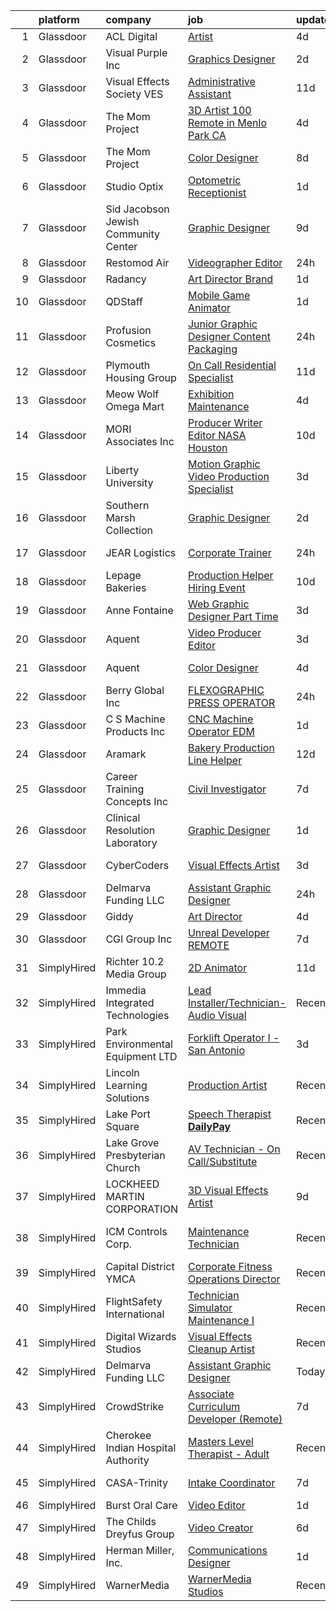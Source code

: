

|    | platform    | company                              | job                                                                                                                                                                                                                                                                                                                                                                                                                                                                                                                                                                                                                                                                                                                                                                                                                                                                                                                                                                                                                                                                                                                                                                                                                                                                                                                                                            | update_time   | location            |
|---:|:------------|:-------------------------------------|:---------------------------------------------------------------------------------------------------------------------------------------------------------------------------------------------------------------------------------------------------------------------------------------------------------------------------------------------------------------------------------------------------------------------------------------------------------------------------------------------------------------------------------------------------------------------------------------------------------------------------------------------------------------------------------------------------------------------------------------------------------------------------------------------------------------------------------------------------------------------------------------------------------------------------------------------------------------------------------------------------------------------------------------------------------------------------------------------------------------------------------------------------------------------------------------------------------------------------------------------------------------------------------------------------------------------------------------------------------------|:--------------|:--------------------|
|  1 | Glassdoor   | ACL Digital                          | [Artist](https://www.glassdoor.com/partner/jobListing.htm?pos=103&ao=1110586&s=58&guid=0000018302236a868077230cd47d6e7c&src=GD_JOB_AD&t=SR&vt=w&ea=1&cs=1_ae7a463c&cb=1662188219378&jobListingId=1008101620931&cpc=9908D8D4413DBB8A&jrtk=3-0-1gc126ql8jm5o801-1gc126qlr28qc001-1e1e6a7596bc3497--6NYlbfkN0Aba5oU64R_O9Kj8y6RMdSSFXuPwn88DcWu9IRDlipDHjxHIIFB0atBqVJ04z1yB38sNRUaQYWnAKEphvg7lL8lXO8IqVxt434Q98Gc7yrsNslHBsmIeBGPsUtenThiWrPmLMkW9YCqY3Q5tb6FPlv2NuSf3xHOCUjiliOOPcFCEuAxpymEIeR4hIwIZU5-Q07HVi_53RtFGpLiF0Tf9fno2BcCfV-DpaKvOVkFf-8EgpwNqtgkRquhx8NcKEOqlnStHEmewG_wkJeNR3MTaOgbk3xOYnTc_q-s4Pl0fN_s4rPxG9mi1KAH91IfMGnLNVK0ViA7tiJ-3s6uYKElbFMK4oD85pNhlQ-RNoXD1ymn3Mys704uYa8-cTZ4K-aDbym3sjwmvrSmzKjt2nI_R_NSkrzcYh_Bv7FiQwA6CO1g-vUilKOyR5blp3sq-Yplp_S594lRF4iiY_5baQac9hLah9sjEyPBJyqTKMY4TX6tCmKnJJ8KIDyN)                                                                                                                                                                                                                                                                                                                                                                                                                                                                                                                              | 4d            | Remote              |
|  2 | Glassdoor   | Visual Purple  Inc                   | [Graphics Designer](https://www.glassdoor.com/partner/jobListing.htm?pos=108&ao=1110586&s=58&guid=0000018302236a868077230cd47d6e7c&src=GD_JOB_AD&t=SR&vt=w&ea=1&cs=1_7e1ef6a7&cb=1662188219378&jobListingId=1008106308601&cpc=EE7F0D06914A6BE7&jrtk=3-0-1gc126ql8jm5o801-1gc126qlr28qc001-d2a2f626ec9004b3--6NYlbfkN0Bi-g4OEguhQEx4pjzkmulzkFDPdVMQm6g82nLRMcVRUEL01Dp3X9kP3R7NxXsQwjubkEnhJcTy8LNyP-HiRJ64b7nwlLXxfnmKqfyFEkadWtGFDpQ5pw-MG-A9H9fxubcaxepRI8VrIONJG5p9w4_qD_KFPe9-ufuMvninHdK08y9BsEMcIgTizs34ldaoKRvdmZLjiGOA6ynA5iEjO_M8Vu3xrbJg6b7kOfNVhLBPYUf3n2kVyagI2V-tu58loYR44bcO0IX0qA1jA9i4oZVC8sxwjyaO1lvZIdmOKL0ogrQsewTCCsnyaaC5Io4wGH0B5wRLDYC4bSFglyOChrFnz5_5Ohl6IlAWGTPHMcz0GTrw9mPdGNvs43S0S8MeRu8HuEEUQqJCPlt9hBbOqk1xfGd6EMdj5PWbmHAYXM0Byn24CJ_nsT6uuuBtxuS7W5uwTCNtrr0PImO8uA8lcLXCo1waBaBDKKK6_wri5cyJBQ1-ybDOMISvbCWXoapAOKUUcH1pKR245g%3D%3D)                                                                                                                                                                                                                                                                                                                                                                                                                                                                                       | 2d            | Meridian, ID        |
|  3 | Glassdoor   | Visual Effects Society  VES          | [Administrative Assistant](https://www.glassdoor.com/partner/jobListing.htm?pos=122&ao=1110586&s=58&guid=0000018302236a868077230cd47d6e7c&src=GD_JOB_AD&t=SR&vt=w&ea=1&cs=1_4c668517&cb=1662188219380&jobListingId=1008086026856&cpc=FA84DF7EA1EC2398&jrtk=3-0-1gc126ql8jm5o801-1gc126qlr28qc001-3a0e011d3aac9d61--6NYlbfkN0AyBPx9UK4j5PCeiL_KF0kRj3xuzYuCAFQ0CfJKORQX7V02KQhB3W33uj3q4CsAHpcXduQ7yBLVw1bHBCUl3MCESZ8jbDV3jzGGOpzW93umnSlP0c58y_HcPWLAQRyR5Hi8l3E1-Ea-EBbNGQzoLwVR5KteIqP_JR4wvH0X--lWHBZbaXda7T6MHULgInm2cVjjXf4cFYs3q4i0_GSyy43K9QmhfZr4tBBuNvsSlB-h8rAflKgYnwDODHZYsIL2JOJtZFzp7WAIGV8f3Mo-3fc752mvpPP9jEqQTUJh4jFA_bWZcIXvUiuIp-Jw5PWN3cXukWnwiMngwbmzXrQNTQaZNQAQSX1twly3X3R4CdyQC5YyC7Kz3uv6xA_8nElo3dRtKPb81LnZ9b4Gt9qAJA0uOEyWFEyJkNUtgPuuI_Jk4OfLEYZOAvo5Ab6om8N8gFXQGCv2GBY32X7MC6geQpwF_FNUGaFq-sq1IAjFOiFtI2tVqPMBr_dqgQVkfwm8Phk-CR7OdmaURg%3D%3D)                                                                                                                                                                                                                                                                                                                                                                                                                                                                                | 11d           | Sherman Oaks, CA    |
|  4 | Glassdoor   | The Mom Project                      | [3D Artist  100  Remote in Menlo Park  CA ](https://www.glassdoor.com/partner/jobListing.htm?pos=128&ao=1110586&s=58&guid=0000018302236a868077230cd47d6e7c&src=GD_JOB_AD&t=SR&vt=w&cs=1_0731330f&cb=1662188219381&jobListingId=1008102377815&cpc=FD1C1DA32C38CFA7&jrtk=3-0-1gc126ql8jm5o801-1gc126qlr28qc001-99a50386500b7120--6NYlbfkN0BDp_epf89aHDQhKpPegNJQ_ldQpEFZQsM9OcONMGxWx6pU56EKHF58QjVdAUvn2gWCbb4iPylPCb40oRhLObA73Dzu5agUhwv28ctDaCesusQE5u8OWuwSsGbXFNG0CPuPg94BiiADrz4s2q0aI9FZ9835oNsExqZZ8uTkojmQUmQxAXKV5mgUM9v0Gdqhdey1CI8__WRzDveDIzBp062mpvgXHR3cM2yJ_2LN7_l51Rb5NTQyygC40JC7N7C5EKEPcGz0kHRxIvIzZlXv6tvOS6DwicEEJfzM9VqbEudtKoGa02fHnIXUpgWvgsxBH8Guw2H9O6SdRHH6NsvM1NdJe12TgQPOT73m_Cx7lumb3fWLGg68YANOXI4-AWbLZI_oUJ1-hgxAuzIorN4GA-m0r85hs9dU3CET3PJZ9cMAZD0mASv8j0mlIXPmxi7plHZZ-m6k8OV4JtTqFwG0sEQJk5aBdLtUd0I5An8rghOyScwHuNvJV0A_C64QOR_w8bxgdBt-G9fW8oRdMxc8PrB2BvO719Iq2Jym7Ee_jjwSjqBTZbHvB-ECPrTWH8NYYVg%3D)                                                                                                                                                                                                                                                                                                                                                                                                                  | 4d            | Remote              |
|  5 | Glassdoor   | The Mom Project                      | [Color Designer](https://www.glassdoor.com/partner/jobListing.htm?pos=126&ao=1110586&s=58&guid=0000018302236a868077230cd47d6e7c&src=GD_JOB_AD&t=SR&vt=w&cs=1_314dc68d&cb=1662188219381&jobListingId=1008094383000&cpc=AF770993EC679D41&jrtk=3-0-1gc126ql8jm5o801-1gc126qlr28qc001-d33cddce876cf7a1--6NYlbfkN0BDp_epf89aHDQhKpPegNJQ_ldQpEFZQsM9OcONMGxWx6pU56EKHF58QjVdAUvn2gXRtfyd_1WHfRCy99y1eXvF4SEcUuvf92kbK4XCr_fSMj9KQhyepS_ov8U3hD1TYhc5VKwN7vK0tvScxa0qV61D2dqwOw2aN9H37h6DMCiP3bHdSOi0_iuvAp7Md4GPuW8RL8tfyJhIwprT9QYcWv-zkAcO4l-L2d10sfuOy8gCMgRghFGtz3seXrqBI7yWQvI0UAMvRplmGPEuc1axAJ9fEO2pU1mjvF3jFlaJUD_NsdRnFqtuX3TAkhZRT8ErAdZ8Lr2ILRUnU7LBboZo4N1Suxw1xBQdLlAskbj9fAD94i-0qmD3qMw7BCGfugC3UdpiNz_K99mn2ctMJ0jO7XYUuqrDzKJZHz1UEQbkdGgeK1EurNJw1cL2rtby49FSwkn86FK71w00FTRd-4Wcrj_vy8wPIIqlfjdKgOkfMGnaNqyq50vaLDqW5RA5Eu5GKyrUXv64JA2c43saI6QaQu8gqRKGORC-qG5Lv2Af1Yvo3J7TZaUoZNrR9PnItg-6-8A%3D)                                                                                                                                                                                                                                                                                                                                                                                                                                             | 8d            | Beaverton, OR       |
|  6 | Glassdoor   | Studio Optix                         | [Optometric Receptionist](https://www.glassdoor.com/partner/jobListing.htm?pos=125&ao=1110586&s=58&guid=0000018302236a868077230cd47d6e7c&src=GD_JOB_AD&t=SR&vt=w&ea=1&cs=1_3635a0b4&cb=1662188219381&jobListingId=1008109848455&cpc=334ABAF5D42DC775&jrtk=3-0-1gc126ql8jm5o801-1gc126qlr28qc001-c9a3802575c572b3--6NYlbfkN0AtlW_omU2Xx3W-19HQ_drmTKCWebiHnmA5lS5PDL5G8WHWVC1E87EziXaobjRwpM4-3MIxfIWqxLFl89ABtwCmWps-JqVdCOHOYKU3SulHAQs5YJbPw6sA4cW3dYHPpyWuLgnoIDseVgY4VzDhcAUy9KDJYdrXIwmQ3SQnetE2ulZqwUEXZ6Dt49fVHLSxdW3K07RmkTvdyD7E6C7c3-7qnQkR1Vp4PVmWkNv8aBbOU5sdNiQ-b2MSYGLHNQ022Qj1jb9530UH2hoaF0Pu20F_3v_TNVUUFrl-X2ODRO0P0tm9jYa8fanIatkDe9AyPfESsUBklCd3_3S4tsBH2AWAUwK8NGmoJFhTYFUGtV3XEM58zgq84I7YB1b1mCpyVSnPSWmfQJqoVjG3WXFkW8XFMKtpLUdyuim4-uE1ENtFKJ5wkp6HL5Mm5glvZs2OASILaGvXOGjs4i-jdpNaf87zkw6Zehv0kaN1BSa8BpSL5CcvYQqibAhn)                                                                                                                                                                                                                                                                                                                                                                                                                                                                                                             | 1d            | New York, NY        |
|  7 | Glassdoor   | Sid Jacobson Jewish Community Center | [Graphic Designer](https://www.glassdoor.com/partner/jobListing.htm?pos=124&ao=1110586&s=58&guid=0000018302236a868077230cd47d6e7c&src=GD_JOB_AD&t=SR&vt=w&ea=1&cs=1_eacb8786&cb=1662188219381&jobListingId=1008091273904&cpc=84DBBAA61F05C438&jrtk=3-0-1gc126ql8jm5o801-1gc126qlr28qc001-2f5298d8925f82f9--6NYlbfkN0C6EFb90zln-hChyPLbNSf7Ax7MBlTjAuGj9fYNCmVhskL7zbZtRaEtyDO49l33wA5pEdmqgfF_jFN8n3VKmfEwCJ4ojJb6xq49vqMR7ENGYhjWoINbveNXfyWEEf2BrHKb8UCsM_09jaDGDOWfzWvF5PwNlzd6dCd5JKzmeQL-ejgw2Lt8Xux1zX2XSqSVkY8W-MGEb8q0lb9xRC4L2ud9y3u3CqGJmCmmUBaBJ_Q_cRv9QKEl9REbWssrJsrD1YLpemslT4mEH6ZHPMqOm8cnUaE7UdVLrE1GmdOiY_n7FruUowqsBUO6-mrdKrLV55TEqJ7iHOYyik79cx69_dFlSSLYDMv1e7kC3vuAEfv27whIso4YO1McX0w80lHOiJsJC8YAbDQPjVxv_Ml9d1F_LaNpsfRxu7G0BFUH-cwWW9qrkbaHLnfHIjMfTvlWMAsu0cz0bCBIi3MZPJT5jRJnfvTvEfn0Ktq_A_rVf1tXZLosM0JEtmFEiXR8EuQ_aOc%3D)                                                                                                                                                                                                                                                                                                                                                                                                                                                                                                      | 9d            | East Hills, NY      |
|  8 | Glassdoor   | Restomod Air                         | [Videographer   Editor](https://www.glassdoor.com/partner/jobListing.htm?pos=112&ao=1110586&s=58&guid=0000018302236a868077230cd47d6e7c&src=GD_JOB_AD&t=SR&vt=w&ea=1&cs=1_a419809f&cb=1662188219379&jobListingId=1008114144589&cpc=70D6958B2CFB98E6&jrtk=3-0-1gc126ql8jm5o801-1gc126qlr28qc001-417537c778dd3ed0--6NYlbfkN0BGePG_6bgCTnXH4VvUJmQE8PmA9ECirJPNJpL6e9SG4DE2D2VOoV6xH8YJb0ahMKmiH_L4daf0UZ06295ztC9UlA3t7B_it3i05lJ9wP8G-v3_IJfot5DlQ40lndPVI1UbEEFEhIt3tsvBQpsArpLdLCEg-QRtXq9epe5_BABAZpFfENG1XjrlCvtX8_fBx0LTXvIdVPDn_D3csj-un_vCW_1AqWTCf-rcOlP262JXz2Y0bUSi1-Iq-dvl1HNfq1q1H8P49VpYPldkw2Fruf-HuA5RbKu1cRJsmumxgrUJaiETmwy1b0BKc6v-eL-fNWS4hfU8fJLkDyMjV6q5e8lAvXEfgdU7ZEvfWPLkSu9DARjrkyX4h8ViVKmCWaTEq1qLDJBKcl7RvJma8J_umlqMvTnK9GcTGRO1dIadRWIMflco_We_F_ET5O5cmEpjgiVXS6v46rkseAEWO5aJPAsk7OLY03ftNHJC_ZT4LJunxK4MMWr-gaf2uCQbX27ALhvmwxDSsLKOsg%3D%3D)                                                                                                                                                                                                                                                                                                                                                                                                                                                                                   | 24h           | Coppell, TX         |
|  9 | Glassdoor   | Radancy                              | [Art Director   Brand](https://www.glassdoor.com/partner/jobListing.htm?pos=109&ao=1110586&s=58&guid=0000018302236a868077230cd47d6e7c&src=GD_JOB_AD&t=SR&vt=w&cs=1_20256677&cb=1662188219378&jobListingId=1008111257330&cpc=D5E11A5BC695825F&jrtk=3-0-1gc126ql8jm5o801-1gc126qlr28qc001-188ce5c17922855f--6NYlbfkN0BmBivckoKIwb-7nkAIiT2NR1int7Qkje2fhghJUHqGcB2ippwtuDGZNOkv9I1xZQTHepmxzy1Nc-YxdmKJuurYyVAgA7u7Q18VIGs-B7YrLQ4QMh9uCchVc0nlpAbNNwgZoMrDccvnBPtAfVzMUSrWseYtOx0wXyRzpI4lm_CCumQ2aMgMV7w4UUgA2M0Js-MDtXgOb5Wz4XJG-V7wNmZwu5gAF1weV7wvg3r9iEiJ-jB_gwJNTQNQsWe08OOGn-4qpOnqME4tCVj4OzRyjFrErrzn52LBkOii3XBB0rkliuvetcATgL4T_HTaE1envDqZt1pG3bLu-IMymAJnoUP2bFW1yAN11U0EAhm-Fbe0xrJNJ60AnlImmzgsua6lJ6Je4sDGjsEZbJGeMEp1mEDDUSKYdWlMX2nZRV8tPEC0WkYt6LpqhUP6Wb4IVTG6baM-5dEbZ37NyA%3D%3D)                                                                                                                                                                                                                                                                                                                                                                                                                                                                                                                                                         | 1d            | Chicago, IL         |
| 10 | Glassdoor   | QDStaff                              | [Mobile Game Animator](https://www.glassdoor.com/partner/jobListing.htm?pos=114&ao=1110586&s=58&guid=0000018302236a868077230cd47d6e7c&src=GD_JOB_AD&t=SR&vt=w&ea=1&cs=1_c1a2edb4&cb=1662188219379&jobListingId=1008110639593&cpc=FB7E4A1762AE5BEC&jrtk=3-0-1gc126ql8jm5o801-1gc126qlr28qc001-e11c5547b1a367b0--6NYlbfkN0BK9GXDcakwdiqmeo8o-2GvkYnmPkq7xevAHdeF_847qpKPL2SRITVH81KiDUeVDQF3xBzLLaOCNcQ0T-6NYPraWLrXhGirZV_UulrSQF90M7gwIN-TcVNPFcsnyIgQvtButlnhQuu97hC1ZSa8-mUsLc2FYRhdxJ7suHg-WlN6e4KYnVAcQXLp-Qjs_YRmaMkXH69jn2scVpSj01UkUqRNiPI-ovKKy8ZjU-oISb-QCsaNM5B0jIFfheKbKm63qtO4ymPj0D7L6VKJib0zLmVrSO9_ZpPznYvN8jBXqvh7MQO-rBQ0XdVmg2FbMJ4tZ4Y-iqW-du7j5xtXfmTlbHuKx39W2N63vbQJBfl2ukgHAP0dqWBFVEndfEI6a7kg7RM8o5m94HPPvXjgL2sxoc_0fwMlu9Qpmm2G_F3pM85KA3LF2exNOfb3kLVtAMoJt0h9XVNyR5nRgWATnVH1DedmcO0raPBBXvsfbaDQ3AjFfA%3D%3D)                                                                                                                                                                                                                                                                                                                                                                                                                                                                                                                    | 1d            | Deerfield Beach, FL |
| 11 | Glassdoor   | Profusion Cosmetics                  | [Junior Graphic Designer   Content   Packaging](https://www.glassdoor.com/partner/jobListing.htm?pos=123&ao=1110586&s=58&guid=0000018302236a868077230cd47d6e7c&src=GD_JOB_AD&t=SR&vt=w&ea=1&cs=1_2b269942&cb=1662188219381&jobListingId=1008114183195&cpc=451933188B21919D&jrtk=3-0-1gc126ql8jm5o801-1gc126qlr28qc001-08d7352442de3438--6NYlbfkN0D8H_ARezJ5CHAhhcWTJsHkiqKXZUd-JI1lXVJ02_FWlJfwXTBtrNTz8nQLOyLfKdGPFS85qCdC37MIXZyBjKnAljcaWA3TKaBpBMLLe42IkZmrmq5r5N_3rnI_QKLqeDgaNxqylrrp1S8r_mjNV5VbJoj90kZ5U0vEBDDeVFTWvWX1HNfMBQtuMGwPRnUm6pZkfQnofeiwSA8JwVnR4aU44ed98ZLIZmBV2NS5zw9L3PHmn6QlTQXpdcJdYSUj_Oqzlo9CeNKqf-pIAlDhPVn5-hJA6vcGY01iDSPcM0LXkG1MN2NmtgElDemNmmUOolJkR7Q9I7YaztR-YcSHhj5jfChimL5X6mRz3R8DKLQTsrYyWgWgB8oFraUKBlvuAnzRFKMsmMpKQCGooL6mdKX6Tt-anBAHqZ377CSVL5HTn4-nunMwPwb3OuXpy8Y0KnMvcXsSBsovh44RPMsxanDb-5OTEsUc8QXBal1C2EoZISlHAPGR2yAQfXrp1NTHr4s%3D)                                                                                                                                                                                                                                                                                                                                                                                                                                                                         | 24h           | Chino, CA           |
| 12 | Glassdoor   | Plymouth Housing Group               | [On Call Residential Specialist](https://www.glassdoor.com/partner/jobListing.htm?pos=121&ao=1110586&s=58&guid=0000018302236a868077230cd47d6e7c&src=GD_JOB_AD&t=SR&vt=w&ea=1&cs=1_5287594d&cb=1662188219380&jobListingId=1008086424442&cpc=5C70DC7FEE0D01B1&jrtk=3-0-1gc126ql8jm5o801-1gc126qlr28qc001-500d25c38ffb4937--6NYlbfkN0BLahNQvk40bqbBW3a6u-QlUhw6-fCtx-fWfSd3AIIdrh8BfI_3fgkdX_972yKlZ3BvvjbMKvgPV1hNPapzSgNfjXfVIGUpb1_KOx1mxKke5GGH0oQiyiFDj17YGm4JcGBGtEKxBvD_O99qLq0NX1Uykyx-4iHqPd9LPsnXXTgUFW_ER3AJ5kMHKR8PNqat3bk_DPGc80vwUoR4GjstSnhyZEZhh5HYcfAiFVwyq3uF7iCPitms2N11Nmxs4n_P9EUUuzk8-BRSV0Jnse3aB_OZ_8jvXNMg3TOPNpFKfeANu3Mn9U7wBy_p47MH264EXN0hjlidHTetdWFIiFmIVg7Bb4yqo3OZFnFG-5wxUwQZ4V8ybH1HoA7RUQ-TouYoQgG0LkPqVpAsOR_EL3cPyE58Bk348rlojCWQt0ZBJnXiaqZfPJc4XwgXENJcbr2wzqvH-1UAtOZKQE4W3h0GKKGEiG4jbcC8cdPTr-P37ajhADPCOtWs_2ACj9MNo90ljo0vqeF74ZsWIsJTcUY0bj0k)                                                                                                                                                                                                                                                                                                                                                                                                                                                                      | 11d           | Seattle, WA         |
| 13 | Glassdoor   | Meow Wolf Omega Mart                 | [Exhibition Maintenance](https://www.glassdoor.com/partner/jobListing.htm?pos=120&ao=1110586&s=58&guid=0000018302236a868077230cd47d6e7c&src=GD_JOB_AD&t=SR&vt=w&ea=1&cs=1_bc2876b1&cb=1662188219380&jobListingId=1008101594435&cpc=334ABAF5D42DC775&jrtk=3-0-1gc126ql8jm5o801-1gc126qlr28qc001-40f3833976590803--6NYlbfkN0BKhC_pwncOcebUV9qccRn00p-iXJeDn0wWFZPWqOCxEWFQYXogxHmSUcKru5MFrOr3oMRUddVTuoKsfXEFlICPpX73kc7QqsPzShogSD19RMhs3m3XqOOKakeMHcT1DLQcivsuzLVtQEAaPjLzzo7dQPEPsxlMEVY6EftWrRArCAgH70CSGiZAb_dJ68aannLqB5kho-vpLx1kiwYpCJiOe4WWH3iq7b3Ck--xlA5arGRlZl7X6VRwmCqYzMD6drXDAv9dGihCvsKL3Z7dHrBenA7_FCOB55m95kbN1PTpwEuy98zCF9heSdbx7GeGYGk6pP9fPjkgRJ43TsHNgmHeJ1C86zFAwRCN7vG8vMW5cFIsYmWSaab3Iqwzn5LOO0D1dZe7g3Nv7ofVwyA6RxDQELqWF95bzeOvpWDfl4UTFk723hHkeEWpiVdC9Om42528y-QRiMZht8OVoUl_4YaVrW5mLcFpVmp0abc-mDep6AQEV4Heg6en)                                                                                                                                                                                                                                                                                                                                                                                                                                                                                                              | 4d            | Las Vegas, NV       |
| 14 | Glassdoor   | MORI Associates  Inc                 | [Producer   Writer   Editor   NASA Houston](https://www.glassdoor.com/partner/jobListing.htm?pos=102&ao=1110586&s=58&guid=0000018302236a868077230cd47d6e7c&src=GD_JOB_AD&t=SR&vt=w&cs=1_b900b326&cb=1662188219377&jobListingId=1008089378389&cpc=CD75D3A24F684076&jrtk=3-0-1gc126ql8jm5o801-1gc126qlr28qc001-00fff0ec00278e3a--6NYlbfkN0AtxNj9_uh8JmWQLi0uFLXEO_s5FYEVM5KBORspJZS-huHJmzO5JJulvUKI42kURXqCtnUYatE9LbKb0T7-dxhL1uxtLE5r0Pxe68bNm1rFXUiuEiDldigQfR5fHyYqlYNQUv03SKifXIZcFBZW16zOv_olbAJILxHhtwGqs64Qackd_hQE1BCFTMfbpjvynazKHamiJ0DzV8h3iqll6WZ4pJ4eOQNn13gOgSOBB_39e1A1q1MuMcMEyRiWppI9pma3JFXm8VagB6LJIblF4iIpPmzXt1FNVXfsuRQ_SpDChdyh_9-uCnKYp2MGGk1zda7PzfmJIz2mhifr9-aduR-YmPCszkhGZzvjYncZbNIQ3SG9Vso2cBBsMCORevqSE2NcYgH5ZBTZkj5JjSN3hURlAXlutfwvXjrjlYx66R8qllPisBYFpzhME4TddDp_YadPBQS1a5iahmI3grUysJiS0wEZ3yBIMyhPiu7gMnEoP2zCyXVo3DdoELO4AekD3kwnMQ-gCwZoPvLXTiQQ3B5H)                                                                                                                                                                                                                                                                                                                                                                                                                                                                | 10d           | Houston, TX         |
| 15 | Glassdoor   | Liberty University                   | [Motion Graphic Video Production Specialist](https://www.glassdoor.com/partner/jobListing.htm?pos=113&ao=1110586&s=58&guid=0000018302236a868077230cd47d6e7c&src=GD_JOB_AD&t=SR&vt=w&ea=1&cs=1_c7879f2a&cb=1662188219379&jobListingId=1008103522797&cpc=70E6D4E49C80165A&jrtk=3-0-1gc126ql8jm5o801-1gc126qlr28qc001-ac6fa03b22b30297--6NYlbfkN0DJj_xBnMkxta0JkMhp2zrLnOUztiQYfsFoMajxVnxJH43qKfb2j1rqvy4KkIb98OY84ucmdmKZCV1EusO12cdBOj8XawpcYxat3P-V1VcSL6y2BMz8xSULicYaIZz0rkixNc7IjP8k0nxf_24t0XKa2hrDNFG9AVz8A7TE-wA99woFv0PI9m7yCdLvH89JaPJqcsZJ8xFFVGrj3yEYi_ZhkGsULdZEcRrKO2Mo9FGIdr5IJZan8ZHqV3iMkrThx_SkBS7MbWMzb3h-p_0lctMOL5fpRBYxXxUzJOSpypj1O-tGcboA3d0mlDoJg2nUYCUQ6CQHXaHrv2Jz2qErsJttviPWsuSC9UqZaHXzGO0gAuxYVdXWcOE6yzchrC27LyqV1uR1DPJ_N0l_lKhFRDV-ED2QsVTw_OKm56eu3FIy_eMi96brBRPhN-FRZZt5oSmJeKUbuV0tqZ8T6r7LcKNXTWLxVjixSB9aiB4arxdB-WuzOzkL3S-wKyy6uhHNcnaP_SaBq2G_tA%3D%3D)                                                                                                                                                                                                                                                                                                                                                                                                                                                              | 3d            | Lynchburg, VA       |
| 16 | Glassdoor   | Southern Marsh Collection            | [Graphic Designer](https://www.glassdoor.com/partner/jobListing.htm?pos=105&ao=1110586&s=58&guid=0000018302236a868077230cd47d6e7c&src=GD_JOB_AD&t=SR&vt=w&ea=1&cs=1_30dad5a9&cb=1662188219378&jobListingId=1008106351721&cpc=956B2567E1972B70&jrtk=3-0-1gc126ql8jm5o801-1gc126qlr28qc001-3407c76b75d08b84--6NYlbfkN0B9y_EvsX6nPxgR7YIuL1Zrl7ecqG-X2jSSVLWZpLINHWZfj-jX1jZ0U0SsiusVjG6QwLXHz5R9ZbjGyai1HvL47cjUJKt4PTRrOyXA44vQNicatEVSUp8wdArfirHUjM09ErbKj58SnzpWiGS3c9PnFmTH2VcBnE0eW-io-ivNqNxIzZGctYFoTvlyLYdp2Wkb4T4bzWjH-iYTbZnfFCYWsXM_MhhetmjD9Mn-bfplbI6XDsqkFz5V9Hl1wvT2rZUjuhXLzrZWvPUrWS7hR2DnMrvxGu17RFeuc8-Cxo8-FyB1oc3gPwo9dkO191LaD8qyr9R3zb-b1FGPrks90WUGtdrK8TzNpNyp4EMl2B7RIJMvlPALJlTau2XwJTrWLGg3tZacJCsOFAt_Fs0vrvp0qtni8WAhk15BbolVg8W8d4qwvNjR8GeMT80noSAOdF7jWBm2Hn38RKzS9oF0AjdOtpImgkmMxKAnRDzwADR5QjPcadWn3vi7nGd03_jnWIg%3D)                                                                                                                                                                                                                                                                                                                                                                                                                                                                                                      | 2d            | Baton Rouge, LA     |
| 17 | Glassdoor   | JEAR Logistics                       | [Corporate Trainer](https://www.glassdoor.com/partner/jobListing.htm?pos=127&ao=1110586&s=58&guid=0000018302236a868077230cd47d6e7c&src=GD_JOB_AD&t=SR&vt=w&ea=1&cs=1_6d85237d&cb=1662188219381&jobListingId=1008114386396&cpc=FA84DF7EA1EC2398&jrtk=3-0-1gc126ql8jm5o801-1gc126qlr28qc001-4c681dc77696db93--6NYlbfkN0ARmTtzTv5v-xBrikc43XwpriFbum9V0WcURfhu4tvAzJdFJIxGKIH1QAFMHBzKqaTXTxIX3K6FRLMjU8UOfp_4Frl8GsjFLR6fwCzp-iatmdG9EGwcaHDyMDd0acItn44ymOdIL3hh2cgj6at3NOiXTHNqBVKy68ms9xzlJe6IiTNn3cxUNR4FkQGqdv02TM2YDM3ZOWEUCoO7ax_6CcSk-hT2yf5ds20sPG_EkK_kj0TWmj0m--60kgTpqX6f2CRGrAbEjifGABfALr7G1b8NpaHT5S2w_YfwmKn-jEjYd0SB2L7mLFaw8lHDno6kQonO16-yBAYwLLXWFi9-Q8GBspInRKJx0ItEyhdaOs1HQSZV-5qGiq7A9ZGKFzRNGcAa4q_vBy54WmT9QciMdp9LQRYHOKIb9ymRSEyykYzUJaAygo4Li06Cf-TUjFgklPB7TUeig4CDTg-vylowY_rSBJ49MhQRFzix-d7YmzWkAi0AUO7XRZY5TRenHKF3C7tJspEw4FYang%3D%3D)                                                                                                                                                                                                                                                                                                                                                                                                                                                                                       | 24h           | Charleston, SC      |
| 18 | Glassdoor   | Lepage Bakeries                      | [Production Helper Hiring Event](https://www.glassdoor.com/partner/jobListing.htm?pos=117&ao=1110586&s=58&guid=0000018302236a868077230cd47d6e7c&src=GD_JOB_AD&t=SR&vt=w&cs=1_88f5c8ed&cb=1662188219380&jobListingId=1008088572895&cpc=FD0C804CFA90C8E1&jrtk=3-0-1gc126ql8jm5o801-1gc126qlr28qc001-5eb11a3d11ce6e5e--6NYlbfkN0Btxs39KmTzjw_u_hUXcyTcLpNeUj18C2Nw5A7DCW0FWDgognxC0CwPJq-oD2AIllgrM2aE8t6YW9Jba7nthLvJEiSrshcmXK3Das7n8ol2obXMvDzyxitTAE8NVte0u2_Ex5f2qDEtTunRet_Ssy9F8rHhK0c4cMnga_p4jJMMDvXlvyvLPUCtuhkb-3kQzrFk2FuaOz3z5ciAH54nLcQEibZ1ax1Ci4EqS-pA9Lf_QODjH1DuZKJQ9g4PJob3pvFM2w2CIvOeKC86W8UasQpRy6YTfF3xfYUO4F5jnVBLGaChffMUvz3Lod2ja1yiahiCK1uHo7KqJVCCJ0K87pV68uJVUuZSoUcecXMXl9PjscJHW1sn8UYc675HSjQcJvjhnjV5_P-NX6M5CBCl3vNevDhPFhjapAveAaP20NCU8eSTFGlJMtxz8N9FFrJ611eYtyKyI5g7Pko0i2d9R_DigojHFmdV_UdQu44SjCyQVPi4orm3DqDd2OcbTrKaycrKYIr3c8WCnDJrHDKIxKIt_xznsHsvej_tV4AtzPvdZdnOX4XaT7JjTz2oGRKS_t-Q98EB53IBsUVWF7A2DDlc5iNFrI5kLTXU9SGkkp6IENbVMI44qXm_Ds5IEnMJ5rioc8yhJLzlYQ8Eau7ruqqQR7pZqW60ILkNVxbSkeDm7JJ5n1ES-0-r3AD6s-WhM15HN6wVgSTIfCKl4aFQSxsGPcRVQy1G9u68eEvl4b3vVr7qSfmTbHeB)                                                                                                                                                                                                                                           | 10d           | Lewiston, ME        |
| 19 | Glassdoor   | Anne Fontaine                        | [Web   Graphic Designer  Part Time ](https://www.glassdoor.com/partner/jobListing.htm?pos=118&ao=1110586&s=58&guid=0000018302236a868077230cd47d6e7c&src=GD_JOB_AD&t=SR&vt=w&ea=1&cs=1_8bf6107a&cb=1662188219380&jobListingId=1008104509355&cpc=8795CF9063CD573D&jrtk=3-0-1gc126ql8jm5o801-1gc126qlr28qc001-23cc6dd955f97acb--6NYlbfkN0A1yW4rVUtORymw55mWH2MRd7jhOoBOAz3YZ9XiYGcR52HGAZol1zhF17ueCYP6PeGZbqgBFf4cmeQjTTky6_vPc-OoRjfpJT3-wAGZ9Ijh-ZOt2TUtJI5dzhZ1jxD6OV77VobhLSlbSV26j4JKDWyWUv0F4cY85sJGApdTSLpkGCkYj7AYCSMTMAxjn-1jJrIIzGmfheq_TAD00LU2P1v1ugOvBjfuCJgKCQcbiRLLJncEMybgT70LI_TqrpFOlGUT7CR5qyLgnngDvePTGb6xny64CZjDE6BvbutIh9Io0nC2foP1vUMOmyIWOcHx1avAdliuhgnN9fh7axwn4I4ZYbV3tN9GfEXWS-bI6RH1cXjJrZlVADGwQ8DrU3YkN-22LXzRP7uD9-Y38GaJsin0PYXUtHLXS6UptzyOFqjG5QXYaVYOJKAfEgjZz8wq71-eTloCKwLyw0haoZZuMQ-KDFG82BGyuq1JXp84ka3Bl2eE-sdpKdCXu_cJ_ej_ORp8HeKtvB9rUA%3D%3D)                                                                                                                                                                                                                                                                                                                                                                                                                                                                      | 3d            | Remote              |
| 20 | Glassdoor   | Aquent                               | [Video Producer   Editor](https://www.glassdoor.com/partner/jobListing.htm?pos=130&ao=1110586&s=58&guid=0000018302236a868077230cd47d6e7c&src=GD_JOB_AD&t=SR&vt=w&cs=1_d41866d3&cb=1662188219381&jobListingId=1008104454811&cpc=654405A9B1E0A9F5&jrtk=3-0-1gc126ql8jm5o801-1gc126qlr28qc001-1f1951e2e24dbac4--6NYlbfkN0DMrcEu7yrtATojKJA7cEzGQ3FdRGWLh0CZQInL4ECGI9gD0Wolx9R2EDT7B77c2cRUFFR_9LsM2Tk14eLpCAhjdUTAo7gWscRyhJwHQrkaV0EPgV7AYrsGf9gR5EjOH25v8dViN-1V49rVxaXny4JIDmKlvVbDpAuY9NXtvFe3lUfy_SzfH1S_BtMJx_vcWoPQLaqypW-SsyaCtEyrm4ao8RJCzrNLyO-qGuSt-uWeGThIyQ3Z3AOH4y3tclWew10Wz_C2YCP-NpM8-SU7-wMnjREt3CCm-lX7S_MV1Z7TaiogqFN6emypfbY8erdg3JMfYRtXlsg43luAmPFZxDAk2DUU6iwMj9c66slceeRwqexcqeqG0itl5UQwclYckEh8KWw0v0W_h5BlpVXpAtT6alm2xsp7DiH9Tjbqnn5IPp8nvydSfdx6qu9CcGmHmHp9bqymfvYqgz0-436wm6pT)                                                                                                                                                                                                                                                                                                                                                                                                                                                                                                                                                  | 3d            | Remote              |
| 21 | Glassdoor   | Aquent                               | [Color Designer](https://www.glassdoor.com/partner/jobListing.htm?pos=129&ao=1110586&s=58&guid=0000018302236a868077230cd47d6e7c&src=GD_JOB_AD&t=SR&vt=w&cs=1_79aa8d11&cb=1662188219381&jobListingId=1008101920902&cpc=32EE424DE2B657EB&jrtk=3-0-1gc126ql8jm5o801-1gc126qlr28qc001-8cbdcb4d45290603--6NYlbfkN0DMrcEu7yrtATojKJA7cEzGQ3FdRGWLh0CZQInL4ECGI9gD0Wolx9R2v-Aex0-GK05_ZaYw4Fp6ttP1yFeda2iY2XJUR6n7BUWjTAu7uCMQ7cpmNxt0udYZL5hZAIjO_uepPmsdsn9fwKn0ynDgPWlzz4kfRQUsKkk6rJBmzX1HJ4puhUxO3cLa579dUktCfU_nLN6I_w7XCrR8wTZ13CSdXdD7TtvIXsOD_zKRpRwaNTfho4antf-wHbytOwOXuqnNeCCwxPXXM75QeyM5VlIo-nQuM-i0T9cr9C1qHt8My3hpflPUCpaPPxoLCMcYD6zud3GidwRjfIBLqA5klJ3j2mBfwq4f0GDy1Vz2rrS99YYE3p97K9_kcwyS9smnBzqUC56DMwKdTM2Y7dzFXtmGxd3YuUr_koV2FbmlHF6huY28B02aZzd-E5f4k99Hubpje5zeQQgOtQ%3D%3D)                                                                                                                                                                                                                                                                                                                                                                                                                                                                                                                                                               | 4d            | Beaverton, OR       |
| 22 | Glassdoor   | Berry Global  Inc                    | [FLEXOGRAPHIC PRESS OPERATOR](https://www.glassdoor.com/partner/jobListing.htm?pos=104&ao=1110586&s=58&guid=0000018302236a868077230cd47d6e7c&src=GD_JOB_AD&t=SR&vt=w&ea=1&cs=1_e73eb00c&cb=1662188219378&jobListingId=1008114649993&cpc=93CCCA89DF0F0025&jrtk=3-0-1gc126ql8jm5o801-1gc126qlr28qc001-9dee837cbc76da7f--6NYlbfkN0Axtwt9r2QGQg5cy5C0-Y8Gqg-shgc6UBie422-yZuclBSI5Kf8Mo7YTfuXpgTjFD1u7tVYA6mXVHYyC0hbv5QP0IA0y8-NAmJsGOQW6BcWfgxg75c79l5X3gIn68DM3ibpoHvheYaB1vOGRddqZEBLoJjzRmcTtXYynQ1FoEpM6Cmt61DMLSHtt1TPNkB2ZgUe0jlycuDdJsPrUugZcK-CPHU6_HyGpyUoO335qd1ouvrDiQshUnJwkIewIKATnjWZCXtvBEkknLAoMBd9Uo9et8c6h4bpcem3NWi_GzrXHv-lW-1al-jhfWrHeNzh_QhXECcnJ1mjkTOkZJRXyK3R1mOPc7fpk1BffefXVBrxDBE59etrhUXk53yb9De4hkjxWhyUbTzozs_W1WOvajgcN7dwcjEvBAwKwRDdLDlcnPaFw7CHwKfiJVGCBWN-DxxnJX0_B6AUYPqPR9QS9mOPM7hSOkVLvlfl5l5uiKW-uwGltjGn2yUKqD3NqelOp65mP2Cf3fBr9Q%3D%3D)                                                                                                                                                                                                                                                                                                                                                                                                                                                                             | 24h           | Nashville, TN       |
| 23 | Glassdoor   | C   S Machine Products Inc           | [CNC Machine Operator  EDM ](https://www.glassdoor.com/partner/jobListing.htm?pos=110&ao=1110586&s=58&guid=0000018302236a868077230cd47d6e7c&src=GD_JOB_AD&t=SR&vt=w&ea=1&cs=1_3dd23776&cb=1662188219379&jobListingId=1008110192645&cpc=AECEB822CA110EBC&jrtk=3-0-1gc126ql8jm5o801-1gc126qlr28qc001-1d97fb5aa55e5cd1--6NYlbfkN0AYQCUbatXbiz87QBb4IeQxt0ZfzY1fLxbG4pXNvbm8uPd2KAdcRwLMtQDQdlHjnOWSGkfpfgo7eHK5TgnnKBDsqiZMAqRjOjLQvDofeIeoD3py2vmx12j6b78OKILTWp3RF4j7vweXnk350_W5zjIjveNnylZjvm1tFbhsERImPVM7qqoynqMafHSTPxxumt4SzPxYWxBoTdYBgK3I9qepRqZx0x6WU_EpWZALCK_ScFCrQilPmOmWneZg8rzF41ViDqq5GUsAlyLKNHZhujBkKY21Rg-l8d1SbU-0bLfTdGe-AJqg0Jz_EBkAA27mvKKCRJtGS5_2QMAjlMuX_EmQlB97UichXh7ZuD3SpDRcHLNhmSRNcfxpEthczt_NIykPUXdfWxD2WJgb8AJ4ypnfjNtSPKaURq46QLZI-_rZBHMAJp3xUYjaDYFYFd7iZrVw8R0DZlrOuT2-MQvz3WjEPRWEiw35oSi0-n-AdKXp3uHwDdKNJOXQ-Frgbe9cXb44n46tYjoYFvurp3RVO_Al)                                                                                                                                                                                                                                                                                                                                                                                                                                                                          | 1d            | Niles, MI           |
| 24 | Glassdoor   | Aramark                              | [Bakery Production Line Helper](https://www.glassdoor.com/partner/jobListing.htm?pos=119&ao=1110586&s=58&guid=0000018302236a868077230cd47d6e7c&src=GD_JOB_AD&t=SR&vt=w&ea=1&cs=1_fc2165cc&cb=1662188219380&jobListingId=1008084206572&cpc=47CFDC01B3F81FAC&jrtk=3-0-1gc126ql8jm5o801-1gc126qlr28qc001-da3fa1282b05bef5--6NYlbfkN0Afi8hlyjXcFcTRB67AhKDs9_JHq9Ijljmoye2yl5v1h4nAKzjNd2DM3Z8nrPK1eJkMNr--GnlW45NszwxK51SI_xXqCEg5sVmk68YvegknmxvLR2GH8txH43O4Y2AG7jFbdB1dHIHHriuXBDyHjX8CeiKCktscIPdTqPiZ5YCIlwlpf0oY_9fMet-7XzAKok4YNukjshvM-_0oUkXfinXAEqYt2xvdBEoLgm-71XrT66Uce1NTM9GYUmtMbdFhUAf0xN7FbCYZzmoEBLBP8LgF2NVX3xaYcYpj_d25fko699e77k-7q9DVkAqnnv6BFzHK22cfCH4U5uNeM9GX96bADyD7rkMDZRhw3uCtEcIW0nKHM2RietyoiaSpq4u312LrvJhvyh1-BRmUtVFWYOrZzyOvdEKIdIX-CcmDaRGWnyrJSDCZSE1eAxxjJF8saeyAhggPuPsIDfpcdpzyIwlwBcTNGXqEhV7VtPvWP6eI11mpWpq27njHfmlvw_ll6nPfVSZ4GcTL1gDXgPCKce9Z)                                                                                                                                                                                                                                                                                                                                                                                                                                                                       | 12d           | Denton, TX          |
| 25 | Glassdoor   | Career Training Concepts  Inc        | [Civil Investigator](https://www.glassdoor.com/partner/jobListing.htm?pos=115&ao=1110586&s=58&guid=0000018302236a868077230cd47d6e7c&src=GD_JOB_AD&t=SR&vt=w&cs=1_fc939510&cb=1662188219379&jobListingId=1008096974575&cpc=7E69D0A57279CD4B&jrtk=3-0-1gc126ql8jm5o801-1gc126qlr28qc001-024b6a895c43dbec--6NYlbfkN0DOz6SyH5adBvcOctI1c1f1Jiy3uxfg40rxZt3yL0qfA1s5g4GoRONeNF_pIG67WKtzwJJ_u9fEVfMmf_Y36_esU6e5FP_LvfH14bmsBxFUiXQ0CsEm1IOeLiZzgig3f9Z4RlnPu1HpDJJEnS8h9ghdQnKw33UzHao3nsK2sWCAPBTG44w8CHr4KJQ192RGvxEadxX_CtSvEyTBB1c22m8bscA5OCuQMPVz2NfhL33NFuUW9cExJkpDrbOnljAr_m1Wf5X33V6UcLSNUQa_sYbXHl2K1cvm1yaQZ80DnOjF5cu_YV3pd5tzRdV6MhQd4aylbIRQSY2EUonbByB52kvX6ydnQfixIhUq72W3M1PbzmRLdcG8FMYeM3aKXBF_IDkr5LECrKcEozK-AKtnFfV1SbPX40RODm5VcucCmDkn283JkCLf9aM5UtJJC4V9K8wfRGSsx5VsCVtpP95pTnZDo6U4mLnvsaizKYrZpfQN1NlZxi59SPqI2ddZa5tTUXgtS35_2VCW01TvEWDrHUPi)                                                                                                                                                                                                                                                                                                                                                                                                                                                                                       | 7d            | Atlanta, GA         |
| 26 | Glassdoor   | Clinical Resolution Laboratory       | [Graphic Designer](https://www.glassdoor.com/partner/jobListing.htm?pos=116&ao=1110586&s=58&guid=0000018302236a868077230cd47d6e7c&src=GD_JOB_AD&t=SR&vt=w&ea=1&cs=1_958466dc&cb=1662188219380&jobListingId=1008111668515&cpc=5E31031E1AFF45A7&jrtk=3-0-1gc126ql8jm5o801-1gc126qlr28qc001-f754f71795f65db2--6NYlbfkN0DHJesR97r28uQk3CaSZU5aNq1YE1k3Jqr2-uW4ko5EjJYvKUvLLSyVhCSIP-FqARMdcRSaZj04K7RQRmh9H8jUNVZAG7WzjrUd0RzrmeSYbm4hNE1lbhMOOB6C8H1VMkg0iTb9vV7WQx3mtzNMYeruxJcMJAYg-T1I847rAuznixGE-Gfc5PRAilafFO5pplYx1QGExFqZc4nizLZ_e-RAcDfcIOD8X6OBFKmSvHL2dXYAb4Hi2SgPmcOTYRUN3oIJveePLydiEQ02GfpGMQhtg7FffJHJFrV4vlPYsz4uLLHZFDQ9PHI-TuEYAMyGxSXNzumEHwPx5m2jk-o3JrAmh_QEAqDyTdPy96UFnwyULTLihDjYQnMFw98xD9xxlkgHujDeW6eLLso4TA9Jdm_Ewh6gaBZC70Wjwj6zO8dVHhgJziPVwkdsyPvVfkQGYE8LNaAoRsRx86nfsqPJRWEXHmeh2iD6aEGWYyyv817LRHfzabu-qsth8Ccv3KUYiX0%3D)                                                                                                                                                                                                                                                                                                                                                                                                                                                                                                      | 1d            | Brea, CA            |
| 27 | Glassdoor   | CyberCoders                          | [Visual Effects Artist](https://www.glassdoor.com/partner/jobListing.htm?pos=111&ao=1110586&s=58&guid=0000018302236a868077230cd47d6e7c&src=GD_JOB_AD&t=SR&vt=w&ea=1&cs=1_9559db5b&cb=1662188219379&jobListingId=1008104557032&cpc=F4EED0218A761C36&jrtk=3-0-1gc126ql8jm5o801-1gc126qlr28qc001-1998f560361b209f--6NYlbfkN0CpFJQzrgRR8WqXWK1qKKEqALWJw739KlKqr2H-MSI4eoBlI4EFrmor2FYZMP3muM2_qjxn6QbR6H1tzv79vL7_ZCjaCzAR_1_8yVX9eZUd0mEphjg6Qw9YzCdm5Dkqqm6C6pSGWqh8tZO386dINFQoJ1dtID_lcF1Pl_WllKaVSf5v0glpm8kNjj-9BFVpV5UWWo8NSZTpWKdGqJ-fCQRHkAmo1pKWHf2Z0KP0wZVGwv-uScCyPBiTy74xt8zmWmLqPWPKTYIMrh9d8dksq4srVp_O9aqYrqTvNj1hnFhn2dzhetBnoi8ybPAOTyss0n2H8rokVCvchiyiC4fgLzYGu0FOe2VQneSwmgxNxldUsJrQkT_Br8Rzz61AAoqqu6z6GqqEdI-NuOx0ywLMnuQfwHOgP4jYMj647ISOIvEOICt9NAVd1FrzOvtcz9Mbht0TjtxP28bBZCFYJQswecJAKu4lEEXRhwgtGbinRQsAPJLXoKKTYjb1G8AAhcNf2UAsDSFdCy6p2rmL0CN7G7p0dGvmva3aErNfLCECG4B04Q7o3z8nPgFLAcp-zQqiIgVFALUAhQVV4tHImxt5kS9Haxl1GNxiVAwlvdjyxh-HBJS-dZ4YvGY_LMeztE9MWoZEpflMf97QGmRL3K3LdvDmaV6_fPT9zTQH2jqw3Xrf0RJ6-_GwsDJOgiZ8NEoNtbrBUgTWOebjvrcrXqQ1TGRK6XZZQwpfp_nFrE5F58sWP7ibznlpaJ7u4lrWgEebULzfsBNChDyGsG7c1BGi7xJ4wC7GdCiXHy-gzQrYa8yC4QuGB4DZI3p9Lz1QVftwo51o9LsFgtWUBQKmmKqGaRHHmQxmVsWOVBkUfCploho7ik-69QznHyL6ELNP58g7UyKCi1lPCcI0HTngm7SLiREDbAIDXEwlsMBg137qBoAGSBDNU__-f9xryfcEqD5WuRLqhxq2UliA6lhZzJSlZPhDqIuyMQqEFpI%3D) | 3d            | Los Angeles, CA     |
| 28 | Glassdoor   | Delmarva Funding LLC                 | [Assistant Graphic Designer](https://www.glassdoor.com/partner/jobListing.htm?pos=101&ao=1110586&s=58&guid=0000018302236a868077230cd47d6e7c&src=GD_JOB_AD&t=SR&vt=w&ea=1&cs=1_24e838c4&cb=1662188219378&jobListingId=1008114420660&cpc=C891152315FA1AD8&jrtk=3-0-1gc126ql8jm5o801-1gc126qlr28qc001-a3c2b5c0a33b1373--6NYlbfkN0A4hgeKHdLyHgzaskNEvl2xXMVaueUT71iJOYpLYISQUHTwzmwXMv6kC1stTynKFBmMD1iFKJ5DNCahmY_o8V3H-5q9GxMA0pSWSGgMGwwfHC_JH17tfgKZotiie_QsEr3WX2CaTNPiPpt7ncA0aHmTAAFYjOp6qXoys0r7lPSRt2pSGNCJYN0IY5YXPcM8i0rYqNDlK0-2coFB93-jcvJpdgO_qkio1j_DP-aeUjJADuXwQ-FuBUnlYr-XXL2iW_4Z8QNJVjyTXIr_WbB9ix--ss8G2AP55klnyeAcDPGbGK1kFBuTwgsUk-usPtO6FziTpLO4dyPh8i3Ig6qmPXtF4RPPST2D1ssllVQ1hPmTNt0y-KXROYarzdqPzXmo1kTEaD1kEXXpkjrgH2DnVak9uHNR7OYkAebDjoei4oTlwru4CVE6Q9yq9YdBUkGlzEYH8Cgx3FS-tWCle1dLin_Vbo2KRoLJIkF3IP8p1vh1nbzXTHnHLiWTs0OvCL3nIdOSIhKCvSlinQ%3D%3D)                                                                                                                                                                                                                                                                                                                                                                                                                                                                              | 24h           | Remote              |
| 29 | Glassdoor   | Giddy                                | [Art Director](https://www.glassdoor.com/partner/jobListing.htm?pos=106&ao=1110586&s=58&guid=0000018302236a868077230cd47d6e7c&src=GD_JOB_AD&t=SR&vt=w&ea=1&cs=1_2f90880f&cb=1662188219378&jobListingId=1008101636755&cpc=7F406056C5176881&jrtk=3-0-1gc126ql8jm5o801-1gc126qlr28qc001-39232451867df10a--6NYlbfkN0Cd5ZvLdai7cR0fypH5_WiGezUQesq24dbKuF0ly35yaxRTBN3h8ZOqjymfvUwfxQg6W86OEcOgNbV83vRpdx5DRqZoWWIE_eBBaExtQhLv6lN-yJ_Hbok7BLicjnUO7D3ya5TzVidhh6Lj8Fo9gwJaycFCqtXqKnZjfLyB8EScQACTamg9bXfO-agVnm-Z6daKXz6tAX2WOLFwWF0sUFKxFylI32DFmzvhSTnLRRwRxyCu3jvaEnY89u0Aqi8iuY2XW5j5hgaP-fjk0IYOjvDTm9ya_j-Ub9ZkJlpKB_g3QFseN7NoHvTwwbgf0wSjK7MjbjpAh93NewdxgkRCsth2Foypg5AutnKPErODyN4NR-0bFehtgB3FeRwIf_yTViSPc5FDjTygLXxcP4tAhjgjP6cqCLt6FmnIScjmRbdRTei-pvHGBxef1edYEFenbJtjBKmLdBbGr6XJ5BTBLxVZKQLk7qVFRLKFIJqDsJ-h-zMSLx_yajUO8gFLdckYFkdv72y1AEi7ag%3D%3D)                                                                                                                                                                                                                                                                                                                                                                                                                                                                                            | 4d            | Austin, TX          |
| 30 | Glassdoor   | CGI Group  Inc                       | [Unreal Developer   REMOTE](https://www.glassdoor.com/partner/jobListing.htm?pos=107&ao=1110586&s=58&guid=0000018302236a868077230cd47d6e7c&src=GD_JOB_AD&t=SR&vt=w&cs=1_cfb6d693&cb=1662188219378&jobListingId=1008097987684&cpc=AE9F6614D4EC1B58&jrtk=3-0-1gc126ql8jm5o801-1gc126qlr28qc001-ec9ad45c03afa84f--6NYlbfkN0CmPt6JXytAhZscz-5ZOP53MMQ49Xi4hmwETo1lvmuAlevjIw8jJ3AlvntJkfy64jV-a8p880wul0_hmZxElf7lxMX09lWTPrZNQ_sXWEEInd51WZYc_TUysY6-q37lTUfJ-jhsi6zjsYqyBmVVDi1d7MYEZd7If6p_lS93NPpOFBF2iiYYhmBFD_-kv_A97O_6E37uv0U35EaQiTd5bERFEcCBJKT6krgn-TtS7bT_HkDP6_TXpoa5Bu09xGIJusZ1uW30GAqTzZpe9PjmlP4yplabE_7Hw6sdIpjMpJL8cYES6gdJt0oSCbHAkUwNTi7nYJW32FChrJ41SfSQ2fJkp75bFE9Se_T6N_DpW_Uw1SplNKL8BHm_cKCgn7aU-1O2B4u5psxmDeEA48fManXbGMWOzdXhs9WPFM0GErqb27lHn84W7Fv6iyFvyuM1Rr61QM-zWDJSzbeRxfgBndHOW24WTNcyfS_Kpht4vkE9gDnxoIeaRyj0Upr6PlVw88imnQPoarU4FWXrj0zzkeBApSyX0OvlPwmTJ2_M4g2Djw%3D%3D)                                                                                                                                                                                                                                                                                                                                                                                                                                                    | 7d            | Jacksonville, FL    |
| 31 | SimplyHired | Richter 10.2 Media Group             | [2D Animator](https://www.simplyhired.com/job/bPXdJCCeRUVZbkOUCLEYO_2v_JJa5ieO2a1aN21KWJ1LXbcHzKah6g?q=visual+effects)                                                                                                                                                                                                                                                                                                                                                                                                                                                                                                                                                                                                                                                                                                                                                                                                                                                                                                                                                                                                                                                                                                                                                                                                                                         | 11d           | Remote              |
| 32 | SimplyHired | Immedia Integrated Technologies      | [Lead Installer/Technician-Audio Visual](https://www.simplyhired.com/job/IL_TH2SXPlz2tOw2DDE_I22xSpEewZlkJne33ZaAXd-CmCI5oTmI_A?q=visual+effects)                                                                                                                                                                                                                                                                                                                                                                                                                                                                                                                                                                                                                                                                                                                                                                                                                                                                                                                                                                                                                                                                                                                                                                                                              | Recently      | Scottsdale, AZ      |
| 33 | SimplyHired | Park Environmental Equipment LTD     | [Forklift Operator I - San Antonio](https://www.simplyhired.com/job/o3KilIlTwnEG8MuDqgB8KTbwH2JR-0IO-vOY376D5NUw-i2A4bamjA?q=visual+effects)                                                                                                                                                                                                                                                                                                                                                                                                                                                                                                                                                                                                                                                                                                                                                                                                                                                                                                                                                                                                                                                                                                                                                                                                                   | 3d            | San Antonio, TX     |
| 34 | SimplyHired | Lincoln Learning Solutions           | [Production Artist](https://www.simplyhired.com/job/OuoI5eV4sZUd-xdj9x9iA8x9iJACBbQ_vWln9uxuW63FIscbwS_V0Q?q=visual+effects)                                                                                                                                                                                                                                                                                                                                                                                                                                                                                                                                                                                                                                                                                                                                                                                                                                                                                                                                                                                                                                                                                                                                                                                                                                   | Recently      | Remote              |
| 35 | SimplyHired | Lake Port Square                     | [Speech Therapist **DailyPay**](https://www.simplyhired.com/job/UnbmGA5ask0d3rqUECA3Vus0b1qHb1rsdbo-W4HeVzi_DQ2TQoAJ7Q?q=visual+effects)                                                                                                                                                                                                                                                                                                                                                                                                                                                                                                                                                                                                                                                                                                                                                                                                                                                                                                                                                                                                                                                                                                                                                                                                                       | Recently      | Leesburg, FL        |
| 36 | SimplyHired | Lake Grove Presbyterian Church       | [AV Technician - On Call/Substitute](https://www.simplyhired.com/job/tb9Lp_96v5nuqnhe0ZYtbeKN6hRlb-jVRHz1dLdsFAKeVM_Axvfv9Q?q=visual+effects)                                                                                                                                                                                                                                                                                                                                                                                                                                                                                                                                                                                                                                                                                                                                                                                                                                                                                                                                                                                                                                                                                                                                                                                                                  | Recently      | Lake Oswego, OR     |
| 37 | SimplyHired | LOCKHEED MARTIN CORPORATION          | [3D Visual Effects Artist](https://www.simplyhired.com/job/J3GjyzAcwZmVvmk1TNEJIy9cz-07OEKPtMqbbQurOD88lapBTUgJMA?q=visual+effects)                                                                                                                                                                                                                                                                                                                                                                                                                                                                                                                                                                                                                                                                                                                                                                                                                                                                                                                                                                                                                                                                                                                                                                                                                            | 9d            | Englewood, CO       |
| 38 | SimplyHired | ICM Controls Corp.                   | [Maintenance Technician](https://www.simplyhired.com/job/MKpG2-bxhWXWB1ZMYVBf2c8_MdwqLVLyq7l2CTEvE-p4OflQd93yUA?q=visual+effects)                                                                                                                                                                                                                                                                                                                                                                                                                                                                                                                                                                                                                                                                                                                                                                                                                                                                                                                                                                                                                                                                                                                                                                                                                              | Recently      | North Syracuse, NY  |
| 39 | SimplyHired | Capital District YMCA                | [Corporate Fitness Operations Director](https://www.simplyhired.com/job/jElaJWqp3tNm1Zc5Vp3njtJ9fCEDjCw8KcbQglXS7A462AHfkKmDMQ?q=visual+effects)                                                                                                                                                                                                                                                                                                                                                                                                                                                                                                                                                                                                                                                                                                                                                                                                                                                                                                                                                                                                                                                                                                                                                                                                               | Recently      | Troy, NY            |
| 40 | SimplyHired | FlightSafety International           | [Technician Simulator Maintenance I](https://www.simplyhired.com/job/ociY5F9quNhcDYtGNHO65wDbyRsuMI4MDYoLwE3z7E3tMxjtwhGpWQ?q=visual+effects)                                                                                                                                                                                                                                                                                                                                                                                                                                                                                                                                                                                                                                                                                                                                                                                                                                                                                                                                                                                                                                                                                                                                                                                                                  | Recently      | Broken Arrow, OK    |
| 41 | SimplyHired | Digital Wizards Studios              | [Visual Effects Cleanup Artist](https://www.simplyhired.com/job/kkqZXaOG1mVYi_8_TZsl5EWZe3RnXtgf1yRDCdM8gE9RydYvJlysrA?q=visual+effects)                                                                                                                                                                                                                                                                                                                                                                                                                                                                                                                                                                                                                                                                                                                                                                                                                                                                                                                                                                                                                                                                                                                                                                                                                       | Recently      | Remote              |
| 42 | SimplyHired | Delmarva Funding LLC                 | [Assistant Graphic Designer](https://www.simplyhired.com/job/4iOxNQhFrM7zhBH1mvVorZtseJgwZrmV3S74AzGj18Tr13m9r7mGwA?q=visual+effects)                                                                                                                                                                                                                                                                                                                                                                                                                                                                                                                                                                                                                                                                                                                                                                                                                                                                                                                                                                                                                                                                                                                                                                                                                          | Today         | Remote              |
| 43 | SimplyHired | CrowdStrike                          | [Associate Curriculum Developer (Remote)](https://www.simplyhired.com/job/6VJJr9TZs_AdxbnRiHAIgZ_cvsaIAXsrX8HZRo3D6u4XtknEuanOug?q=visual+effects)                                                                                                                                                                                                                                                                                                                                                                                                                                                                                                                                                                                                                                                                                                                                                                                                                                                                                                                                                                                                                                                                                                                                                                                                             | 7d            | Remote              |
| 44 | SimplyHired | Cherokee Indian Hospital Authority   | [Masters Level Therapist - Adult](https://www.simplyhired.com/job/Zb1f9ndDfCV9DwGpRQtBDaD502p99LL1Fuxm0qJ1PxK8iNIQhLI8UA?q=visual+effects)                                                                                                                                                                                                                                                                                                                                                                                                                                                                                                                                                                                                                                                                                                                                                                                                                                                                                                                                                                                                                                                                                                                                                                                                                     | Recently      | Cherokee, NC        |
| 45 | SimplyHired | CASA-Trinity                         | [Intake Coordinator](https://www.simplyhired.com/job/rBM9NTR0W2riaPH90ygwB6Dd7AYyQ255iVjF5NZhuehOb36BXcI4lg?q=visual+effects)                                                                                                                                                                                                                                                                                                                                                                                                                                                                                                                                                                                                                                                                                                                                                                                                                                                                                                                                                                                                                                                                                                                                                                                                                                  | 7d            | Dansville, NY       |
| 46 | SimplyHired | Burst Oral Care                      | [Video Editor](https://www.simplyhired.com/job/3cpWt6yvUUVjhf6XpOc8nQcNE6BZyxF_ZCiiZUQuamIRhCoI2qiEDw?q=visual+effects)                                                                                                                                                                                                                                                                                                                                                                                                                                                                                                                                                                                                                                                                                                                                                                                                                                                                                                                                                                                                                                                                                                                                                                                                                                        | 1d            | Remote              |
| 47 | SimplyHired | The Childs Dreyfus Group             | [Video Creator](https://www.simplyhired.com/job/Y-Svk-VFomnjmdVXWD2fRB2LoSLFlPa3exbMFuCwFIToR8IO2WZrrw?q=visual+effects)                                                                                                                                                                                                                                                                                                                                                                                                                                                                                                                                                                                                                                                                                                                                                                                                                                                                                                                                                                                                                                                                                                                                                                                                                                       | 6d            | Remote              |
| 48 | SimplyHired | Herman Miller, Inc.                  | [Communications Designer](https://www.simplyhired.com/job/AA_16MQDpx4uzwsDqH6sIlk9IAr9Nw7CJRsNRHnIVYZqQujR0d1lOQ?q=visual+effects)                                                                                                                                                                                                                                                                                                                                                                                                                                                                                                                                                                                                                                                                                                                                                                                                                                                                                                                                                                                                                                                                                                                                                                                                                             | 1d            | Chicago, IL         |
| 49 | SimplyHired | WarnerMedia                          | [WarnerMedia Studios](https://www.simplyhired.com/job/0gxRj5Dy4VtcyalwtsrZLELOHcGzmL8S6prs2ZM2vSw9b4cDo8XvDA?q=visual+effects)                                                                                                                                                                                                                                                                                                                                                                                                                                                                                                                                                                                                                                                                                                                                                                                                                                                                                                                                                                                                                                                                                                                                                                                                                                 | Recently      | Atlanta, GA         |